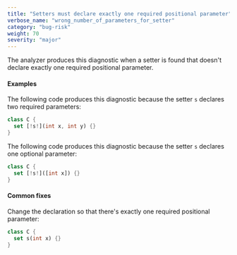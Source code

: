 ```yaml
---
title: "Setters must declare exactly one required positional parameter"
verbose_name: "wrong_number_of_parameters_for_setter"
category: "bug-risk"
weight: 70
severity: "major"
---
```

The analyzer produces this diagnostic when a setter is found that doesn't
declare exactly one required positional parameter.

#### Examples

The following code produces this diagnostic because the setter `s` declares
two required parameters:

```dart
class C {
  set [!s!](int x, int y) {}
}
```

The following code produces this diagnostic because the setter `s` declares
one optional parameter:

```dart
class C {
  set [!s!]([int x]) {}
}
```

#### Common fixes

Change the declaration so that there's exactly one required positional
parameter:

```dart
class C {
  set s(int x) {}
}
```
